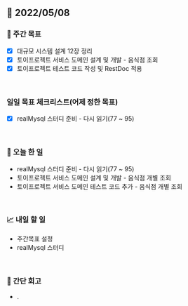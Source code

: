 ## 📅 2022/05/08


### 👏 주간 목표

- [x] 대규모 시스템 설계 12장 정리
- [x] 토이프로젝트 서비스 도메인 설계 및 개발 - 음식점 조회
- [x] 토이프로젝트 테스트 코드 작성 및 RestDoc 적용

<br/>

### 일일 목표 체크리스트(어제 정한 목표)

- [x] realMysql 스터디 준비 - 다시 읽기(77 ~ 95)

<br/>

### 💯 오늘 한 일

- realMysql 스터디 준비 - 다시 읽기(77 ~ 95)
- 토이프로젝트 서비스 도메인 설계 및 개발 - 음식점 개별 조회
- 토이프로젝트 서비스 도메인 테스트 코드 추가 - 음식점 개별 조회 

<br/>

### 📈 내일 할 일

- 주간목표 설정
- realMysql 스터디

<br/>

### 🤔 간단 회고

- .




 




 









